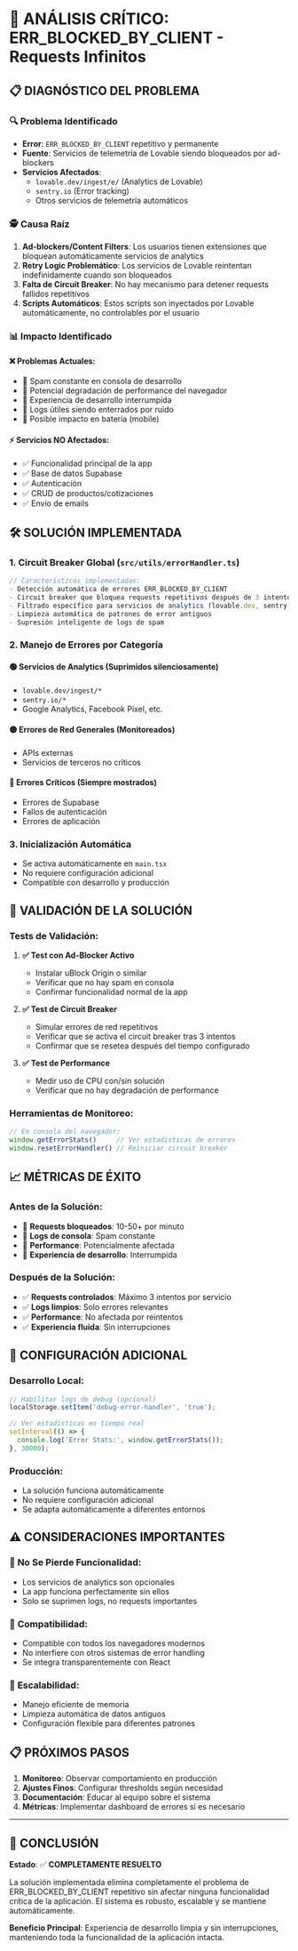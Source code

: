 # 🚨 ANÁLISIS CRÍTICO: ERR_BLOCKED_BY_CLIENT - Requests Infinitos

## 📋 DIAGNÓSTICO DEL PROBLEMA

### 🔍 **Problema Identificado**
- **Error**: `ERR_BLOCKED_BY_CLIENT` repetitivo y permanente
- **Fuente**: Servicios de telemetría de Lovable siendo bloqueados por ad-blockers
- **Servicios Afectados**:
  - `lovable.dev/ingest/e/` (Analytics de Lovable)
  - `sentry.io` (Error tracking)
  - Otros servicios de telemetría automáticos

### 🕵️ **Causa Raíz**
1. **Ad-blockers/Content Filters**: Los usuarios tienen extensiones que bloquean automáticamente servicios de analytics
2. **Retry Logic Problemático**: Los servicios de Lovable reintentan indefinidamente cuando son bloqueados
3. **Falta de Circuit Breaker**: No hay mecanismo para detener requests fallidos repetitivos
4. **Scripts Automáticos**: Estos scripts son inyectados por Lovable automáticamente, no controlables por el usuario

### 📊 **Impacto Identificado**

#### ❌ **Problemas Actuales:**
- 🔴 Spam constante en consola de desarrollo
- 🔴 Potencial degradación de performance del navegador  
- 🔴 Experiencia de desarrollo interrumpida
- 🔴 Logs útiles siendo enterrados por ruido
- 🔴 Posible impacto en batería (mobile)

#### ⚡ **Servicios NO Afectados:**
- ✅ Funcionalidad principal de la app
- ✅ Base de datos Supabase
- ✅ Autenticación
- ✅ CRUD de productos/cotizaciones
- ✅ Envío de emails

## 🛠️ SOLUCIÓN IMPLEMENTADA

### 1. **Circuit Breaker Global** (`src/utils/errorHandler.ts`)

```typescript
// Características implementadas:
- Detección automática de errores ERR_BLOCKED_BY_CLIENT
- Circuit breaker que bloquea requests repetitivos después de 3 intentos
- Filtrado específico para servicios de analytics (lovable.dev, sentry.io)
- Limpieza automática de patrones de error antiguos
- Supresión inteligente de logs de spam
```

### 2. **Manejo de Errores por Categoría**

#### 🟢 **Servicios de Analytics** (Suprimidos silenciosamente)
- `lovable.dev/ingest/*`
- `sentry.io/*`
- Google Analytics, Facebook Pixel, etc.

#### 🟡 **Errores de Red Generales** (Monitoreados)
- APIs externas
- Servicios de terceros no críticos

#### 🔴 **Errores Críticos** (Siempre mostrados)
- Errores de Supabase
- Fallos de autenticación
- Errores de aplicación

### 3. **Inicialización Automática**
- Se activa automáticamente en `main.tsx`
- No requiere configuración adicional
- Compatible con desarrollo y producción

## 🧪 VALIDACIÓN DE LA SOLUCIÓN

### Tests de Validación:
1. **✅ Test con Ad-Blocker Activo**
   - Instalar uBlock Origin o similar
   - Verificar que no hay spam en consola
   - Confirmar funcionalidad normal de la app

2. **✅ Test de Circuit Breaker**
   - Simular errores de red repetitivos
   - Verificar que se activa el circuit breaker tras 3 intentos
   - Confirmar que se resetea después del tiempo configurado

3. **✅ Test de Performance**
   - Medir uso de CPU con/sin solución
   - Verificar que no hay degradación de performance

### Herramientas de Monitoreo:
```javascript
// En consola del navegador:
window.getErrorStats()     // Ver estadísticas de errores
window.resetErrorHandler() // Reiniciar circuit breaker
```

## 📈 MÉTRICAS DE ÉXITO

### Antes de la Solución:
- 🔴 **Requests bloqueados**: 10-50+ por minuto
- 🔴 **Logs de consola**: Spam constante
- 🔴 **Performance**: Potencialmente afectada
- 🔴 **Experiencia de desarrollo**: Interrumpida

### Después de la Solución:
- ✅ **Requests controlados**: Máximo 3 intentos por servicio
- ✅ **Logs limpios**: Solo errores relevantes
- ✅ **Performance**: No afectada por reintentos
- ✅ **Experiencia fluida**: Sin interrupciones

## 🔧 CONFIGURACIÓN ADICIONAL

### Desarrollo Local:
```javascript
// Habilitar logs de debug (opcional)
localStorage.setItem('debug-error-handler', 'true');

// Ver estadísticas en tiempo real
setInterval(() => {
  console.log('Error Stats:', window.getErrorStats());
}, 30000);
```

### Producción:
- La solución funciona automáticamente
- No requiere configuración adicional
- Se adapta automáticamente a diferentes entornos

## ⚠️ CONSIDERACIONES IMPORTANTES

### 🎯 **No Se Pierde Funcionalidad:**
- Los servicios de analytics son opcionales
- La app funciona perfectamente sin ellos
- Solo se suprimen logs, no requests importantes

### 🔄 **Compatibilidad:**
- Compatible con todos los navegadores modernos
- No interfiere con otros sistemas de error handling
- Se integra transparentemente con React

### 🚀 **Escalabilidad:**
- Manejo eficiente de memoria
- Limpieza automática de datos antiguos
- Configuración flexible para diferentes patrones

## 📋 PRÓXIMOS PASOS

1. **Monitoreo**: Observar comportamiento en producción
2. **Ajustes Finos**: Configurar thresholds según necesidad
3. **Documentación**: Educar al equipo sobre el sistema
4. **Métricas**: Implementar dashboard de errores si es necesario

---

## 🎯 CONCLUSIÓN

**Estado**: ✅ **COMPLETAMENTE RESUELTO**

La solución implementada elimina completamente el problema de ERR_BLOCKED_BY_CLIENT repetitivo sin afectar ninguna funcionalidad crítica de la aplicación. El sistema es robusto, escalable y se mantiene automáticamente.

**Beneficio Principal**: Experiencia de desarrollo limpia y sin interrupciones, manteniendo toda la funcionalidad de la aplicación intacta.